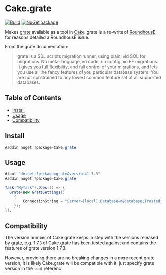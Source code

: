 # Cake.grate

[![Build][githubimage]][githubbuild]
[![NuGet package][nugetimage]][nuget]

Makes [grate](https://erikbra.github.io/grate/) available as a tool in [Cake](https://cakebuild.net/). grate is a re-write of [RoundhousE](https://github.com/chucknorris/roundhouse) for reasons detailed a [RoundhousE issue](https://github.com/chucknorris/roundhouse/issues/438).

From the grate documentation:

>grate is a SQL scripts migration runner, using plain, old SQL for migrations. No meta-language, no code, no config, no EF migrations. It gives you full flexibility, and full control of your migrations, and lets you use all the fancy features of you particular database system. You are not constrained to any lowest common feature set of all supported databases. 

## Table of Contents

- [Install](#install)
- [Usage](#usage)
- [Compatibility](#compatibility)


## Install

```cs
#addin nuget:?package=Cake.grate
```

## Usage

```cs
#tool "dotnet:?package=grate&version=1.7.3"
#addin nuget:?package=Cake.grate

Task("MyTask").Does(() => {
  Grate(new GrateSettings()
    {
        ConnectionString = "Server=(local);Database=mydatabase;Trusted_Connection=True;TrustServerCertificate=true;"
    });
});
```

## Compatibility

The version number of Cake.grate keeps in step with the versions released by [grate](https://github.com/erikbra/grate/releases), e.g. 1.7.3 of Cake.grate has been tested against and contains the features of grate version 1.7.3.

However, providing there are no breaking changes in a more recent grate version, it is likely Cake.grate will be compatible with it, just specify grate version in the `tool` referenc

[githubbuild]: https://github.com/cake-contrib/Cake.grate/actions/workflows/build.yml?query=branch%3Amain
[githubimage]: https://github.com/cake-contrib/Cake.grate/actions/workflows/build.yml/badge.svg?branch=main
[nuget]: https://nuget.org/packages/Cake.grate
[nugetimage]: https://img.shields.io/nuget/v/Cake.grate.svg?logo=nuget&style=flat-square